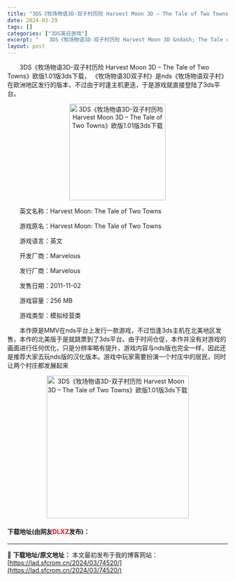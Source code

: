 ```yaml
---
title: "3DS《牧场物语3D-双子村历险 Harvest Moon 3D – The Tale of Two Towns》欧版1.01版3ds下载"
date: 2024-03-29
tags: []
categories: ["3DS英日游戏"]
excerpt: "　　3DS《牧场物语3D-双子村历险 Harvest Moon 3D &ndash; The Tale of Two Towns》欧版1.01版3ds下载， 《牧场物语3D双子村》是nds《牧场物语双子村》在欧洲地区发行的版本，不过由于时逢主机更迭，于是游戏就直接登陆了3ds平台。 　　英文名称：H&hellip;"
layout: post
---
```


 <p>　　3DS《牧场物语3D-双子村历险 Harvest Moon 3D &ndash; The Tale of Two Towns》欧版1.01版3ds下载， 《牧场物语3D双子村》是nds《牧场物语双子村》在欧洲地区发行的版本，不过由于时逢主机更迭，于是游戏就直接登陆了3ds平台。</p> <p align="center"><img align="" border="0" src="https://lad.sfcrom.cn/wp-content/uploads/2024/03/20240329_6606316ee2cf1.jpg" width="220" alt="3DS《牧场物语3D-双子村历险 Harvest Moon 3D – The Tale of Two Towns》欧版1.01版3ds下载" /></p> <p>　　英文名称：Harvest Moon: The Tale of Two Towns</p> <p>　　游戏原名：Harvest Moon: The Tale of Two Towns</p> <p>　　游戏语言：英文</p> <p>　　开发厂商：Marvelous</p> <p>　　发行厂商：Marvelous</p> <p>　　发售日期：2011-11-02</p> <p>　　游戏容量：256 MB</p> <p>　　游戏类型：模拟经营类</p> <p>　　本作原是MMV在nds平台上发行一款游戏，不过恰逢3ds主机在北美地区发售，本作的北美版于是就跳票到了3ds平台。由于时间仓促，本作并没有对游戏的画面进行任何优化，只是分辨率略有提升，游戏内容与nds版也完全一样，因此还是推荐大家去玩nds版的汉化版本。游戏中玩家需要扮演一个村庄中的居民，同时让两个村庄都发展起来</p> <p align="center"><img align="" border="0" src="https://lad.sfcrom.cn/wp-content/uploads/2024/03/20240329_6606316f4759f.jpg" width="325" alt="3DS《牧场物语3D-双子村历险 Harvest Moon 3D – The Tale of Two Towns》欧版1.01版3ds下载" /></p> <p><h4>下载地址(由网友<font color="red">DLXZ</font>发布)：</h4></p> 

---
📖 **下载地址/原文地址：** 本文最初发布于我的博客网站：[https://lad.sfcrom.cn/2024/03/74520/](https://lad.sfcrom.cn/2024/03/74520/)
